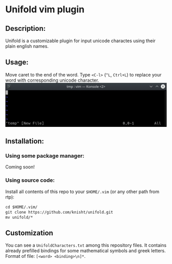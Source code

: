 # Unifold vim plugin

## Description:  
Unifold is a customizable plugin for input unicode charactes using their plain english names.  

## Usage:
Move caret to the end of the word. Type `<C-l>` (`^L`, `Ctrl+L`) to replace your word with corresponding unicode character.
![](lambda.gif)




## Installation:

### Using some package manager:
Coming soon!

### Using source code:
Install all contents of this repo to your `$HOME/.vim` (or any other path from rtp):
```
cd $HOME/.vim/    
git clone https://github.com/knisht/unifold.git    
mv unifold/*    
```  

## Customization  
You can see a `UnifoldCharacters.txt` among this repository files. It contains already prefilled bindings for some mathematical symbols and greek letters. Format of file: `[<word> <binding>\n]*`.
